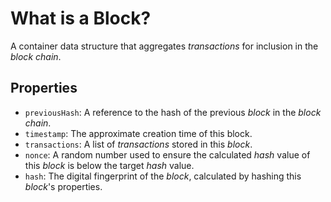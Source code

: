 # What is a Block?

A container data structure that aggregates _transactions_ for inclusion in the _block chain_.

## Properties

- `previousHash`: A reference to the hash of the previous _block_ in the _block chain_.
- `timestamp`: The approximate creation time of this block.
- `transactions`: A list of _transactions_ stored in this _block_.
- `nonce`: A random number used to ensure the calculated _hash_ value of this _block_ is below the target _hash_ value.
- `hash`: The digital fingerprint of the _block_, calculated by hashing this _block_'s properties.